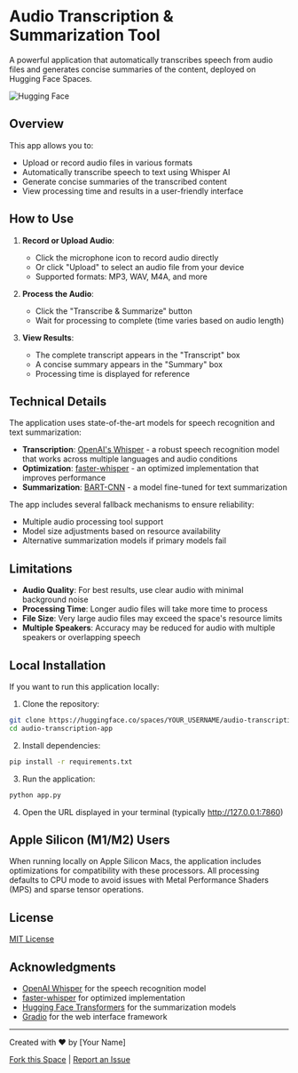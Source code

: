 # Audio Transcription & Summarization Tool

A powerful application that automatically transcribes speech from audio files and generates concise summaries of the content, deployed on Hugging Face Spaces.

![Hugging Face](https://huggingface.co/datasets/huggingface/brand-assets/resolve/main/hf-logo.svg)

## Overview

This app allows you to:
- Upload or record audio files in various formats
- Automatically transcribe speech to text using Whisper AI
- Generate concise summaries of the transcribed content
- View processing time and results in a user-friendly interface

## How to Use

1. **Record or Upload Audio**:
   - Click the microphone icon to record audio directly
   - Or click "Upload" to select an audio file from your device
   - Supported formats: MP3, WAV, M4A, and more

2. **Process the Audio**:
   - Click the "Transcribe & Summarize" button
   - Wait for processing to complete (time varies based on audio length)

3. **View Results**:
   - The complete transcript appears in the "Transcript" box
   - A concise summary appears in the "Summary" box
   - Processing time is displayed for reference

## Technical Details

The application uses state-of-the-art models for speech recognition and text summarization:

- **Transcription**: [OpenAI's Whisper](https://github.com/openai/whisper) - a robust speech recognition model that works across multiple languages and audio conditions
- **Optimization**: [faster-whisper](https://github.com/guillaumekln/faster-whisper) - an optimized implementation that improves performance
- **Summarization**: [BART-CNN](https://huggingface.co/facebook/bart-large-cnn) - a model fine-tuned for text summarization

The app includes several fallback mechanisms to ensure reliability:
- Multiple audio processing tool support
- Model size adjustments based on resource availability
- Alternative summarization models if primary models fail

## Limitations

- **Audio Quality**: For best results, use clear audio with minimal background noise
- **Processing Time**: Longer audio files will take more time to process
- **File Size**: Very large audio files may exceed the space's resource limits
- **Multiple Speakers**: Accuracy may be reduced for audio with multiple speakers or overlapping speech

## Local Installation

If you want to run this application locally:

1. Clone the repository:
```bash
git clone https://huggingface.co/spaces/YOUR_USERNAME/audio-transcription-app
cd audio-transcription-app
```

2. Install dependencies:
```bash
pip install -r requirements.txt
```

3. Run the application:
```bash
python app.py
```

4. Open the URL displayed in your terminal (typically http://127.0.0.1:7860)

## Apple Silicon (M1/M2) Users

When running locally on Apple Silicon Macs, the application includes optimizations for compatibility with these processors. All processing defaults to CPU mode to avoid issues with Metal Performance Shaders (MPS) and sparse tensor operations.

## License

[MIT License](LICENSE)

## Acknowledgments

- [OpenAI Whisper](https://github.com/openai/whisper) for the speech recognition model
- [faster-whisper](https://github.com/guillaumekln/faster-whisper) for optimized implementation
- [Hugging Face Transformers](https://github.com/huggingface/transformers) for the summarization models
- [Gradio](https://github.com/gradio-app/gradio) for the web interface framework

---

Created with ❤️ by [Your Name]

[Fork this Space](https://huggingface.co/spaces/YOUR_USERNAME/audio-transcription-app/fork) | [Report an Issue](https://huggingface.co/spaces/YOUR_USERNAME/audio-transcription-app/discussions)
